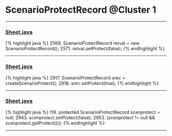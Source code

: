 # ScenarioProtectRecord @Cluster 1

***

### [Sheet.java](https://searchcode.com/codesearch/view/15642365/)
{% highlight java %}
2569. ScenarioProtectRecord retval = new ScenarioProtectRecord();
2571. retval.setProtect(false);
{% endhighlight %}

***

### [Sheet.java](https://searchcode.com/codesearch/view/15642365/)
{% highlight java %}
2917. ScenarioProtectRecord srec = createScenarioProtect();
2918. srec.setProtect(true);
{% endhighlight %}

***

### [Sheet.java](https://searchcode.com/codesearch/view/15642365/)
{% highlight java %}
119. protected ScenarioProtectRecord      scenprotect       =     null;
2943.         scenprotect.setProtect(false);
2953.                          (scenprotect != null && scenprotect.getProtect())};
{% endhighlight %}

***

